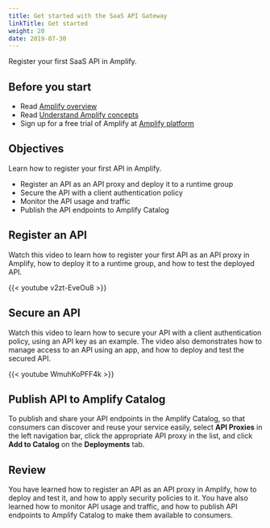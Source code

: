 ```yaml
---
title: Get started with the SaaS API Gateway
linkTitle: Get started
weight: 20
date: 2019-07-30
---
```

Register your first SaaS API in Amplify.

## Before you start

* Read [Amplify overview](/docs/overview)
* Read [Understand Amplify concepts](/docs/saas_api_gateway/fundamental_concepts/)
* Sign up for a free trial of Amplify at [Amplify platform](https://platform.axway.com/)

## Objectives

Learn how to register your first API in Amplify.

* Register an API as an API proxy and deploy it to a runtime group
* Secure the API with a client authentication policy
* Monitor the API usage and traffic
* Publish the API endpoints to Amplify Catalog

## Register an API

Watch this video to learn how to register your first API as an API proxy in Amplify, how to deploy it to a runtime group, and how to test the deployed API.

{{< youtube v2zt-EveOu8 >}}

## Secure an API

Watch this video to learn how to secure your API with a client authentication policy, using an API key as an example. The video also demonstrates how to manage access to an API using an app, and how to deploy and test the secured API.

{{< youtube WmuhKoPFF4k >}}

## Publish API to Amplify Catalog

To publish and share your API endpoints in the Amplify Catalog, so that consumers can discover and reuse your service easily, select **API Proxies** in the left navigation bar, click the appropriate API proxy in the list, and click **Add to Catalog** on the **Deployments** tab.

## Review

You have learned how to register an API as an API proxy in Amplify, how to deploy and test it, and how to apply security policies to it. You have also learned how to monitor API usage and traffic, and how to publish API endpoints to Amplify Catalog to make them available to consumers.
